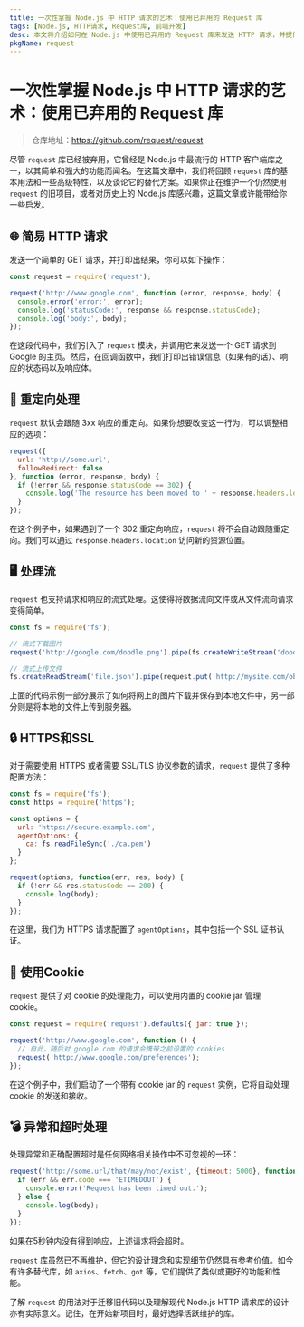 ```yaml
---
title: 一次性掌握 Node.js 中 HTTP 请求的艺术：使用已弃用的 Request 库
tags: [Node.js, HTTP请求, Request库, 前端开发]
desc: 本文将介绍如何在 Node.js 中使用已弃用的 Request 库来发送 HTTP 请求，并提供具体的代码示例和操作细节。
pkgName: request
---
```


# 一次性掌握 Node.js 中 HTTP 请求的艺术：使用已弃用的 Request 库

> 仓库地址：https://github.com/request/request

尽管 `request` 库已经被弃用，它曾经是 Node.js 中最流行的 HTTP 客户端库之一，以其简单和强大的功能而闻名。在这篇文章中，我们将回顾 `request` 库的基本用法和一些高级特性，以及谈论它的替代方案。如果你正在维护一个仍然使用 `request` 的旧项目，或者对历史上的 Node.js 库感兴趣，这篇文章或许能带给你一些启发。

## 🌐 简易 HTTP 请求

发送一个简单的 GET 请求，并打印出结果，你可以如下操作：

```javascript
const request = require('request');

request('http://www.google.com', function (error, response, body) {
  console.error('error:', error);
  console.log('statusCode:', response && response.statusCode);
  console.log('body:', body);
});
```

在这段代码中，我们引入了 `request` 模块，并调用它来发送一个 GET 请求到 Google 的主页。然后，在回调函数中，我们打印出错误信息（如果有的话）、响应的状态码以及响应体。

## 🔄 重定向处理

`request` 默认会跟随 3xx 响应的重定向。如果你想要改变这一行为，可以调整相应的选项：

```javascript
request({
  url: 'http://some.url',
  followRedirect: false
}, function (error, response, body) {
  if (!error && response.statusCode == 302) {
    console.log('The resource has been moved to ' + response.headers.location);
  }
});
```

在这个例子中，如果遇到了一个 302 重定向响应，`request` 将不会自动跟随重定向。我们可以通过 `response.headers.location` 访问新的资源位置。

## 🖥️ 处理流

`request` 也支持请求和响应的流式处理。这使得将数据流向文件或从文件流向请求变得简单。

```javascript
const fs = require('fs');

// 流式下载图片
request('http://google.com/doodle.png').pipe(fs.createWriteStream('doodle.png'));

// 流式上传文件
fs.createReadStream('file.json').pipe(request.put('http://mysite.com/obj.json'));
```

上面的代码示例一部分展示了如何将网上的图片下载并保存到本地文件中，另一部分则是将本地的文件上传到服务器。

## 🔒 HTTPS和SSL

对于需要使用 HTTPS 或者需要 SSL/TLS 协议参数的请求，`request` 提供了多种配置方法：

```javascript
const fs = require('fs');
const https = require('https');

const options = {
  url: 'https://secure.example.com',
  agentOptions: {
    ca: fs.readFileSync('./ca.pem')
  }
};

request(options, function(err, res, body) {
  if (!err && res.statusCode == 200) {
    console.log(body);
  }
});
```

在这里，我们为 HTTPS 请求配置了 `agentOptions`，其中包括一个 SSL 证书认证。

## 🍪 使用Cookie

`request` 提供了对 cookie 的处理能力，可以使用内置的 cookie jar 管理 cookie。

```javascript
const request = require('request').defaults({ jar: true });

request('http://www.google.com', function () {
  // 自此，随后对 google.com 的请求会携带之前设置的 cookies
  request('http://www.google.com/preferences');
});
```

在这个例子中，我们启动了一个带有 cookie jar 的 `request` 实例，它将自动处理 cookie 的发送和接收。

## 💣 异常和超时处理

处理异常和正确配置超时是任何网络相关操作中不可忽视的一环：

```javascript
request('http://some.url/that/may/not/exist', {timeout: 5000}, function (err, res, body) {
  if (err && err.code === 'ETIMEDOUT') {
    console.error('Request has been timed out.');
  } else {
    console.log(body);
  }
});
```

如果在5秒钟内没有得到响应，上述请求将会超时。

`request` 库虽然已不再维护，但它的设计理念和实现细节仍然具有参考价值。如今有许多替代库，如 `axios`、`fetch`、`got` 等，它们提供了类似或更好的功能和性能。

了解 `request` 的用法对于迁移旧代码以及理解现代 Node.js HTTP 请求库的设计亦有实际意义。记住，在开始新项目时，最好选择活跃维护的库。